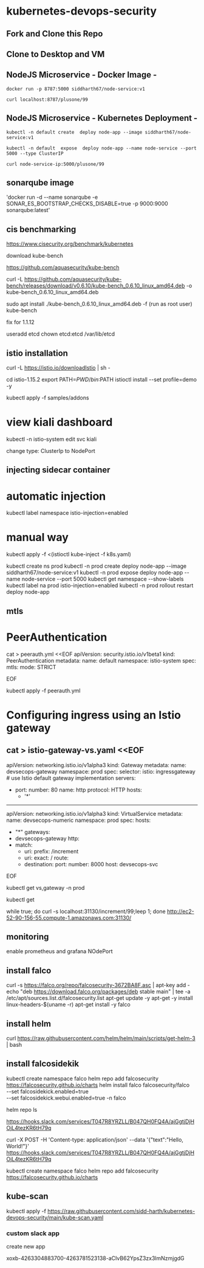 # kubernetes-devops-security

## Fork and Clone this Repo

## Clone to Desktop and VM

## NodeJS Microservice - Docker Image -
`docker run -p 8787:5000 siddharth67/node-service:v1`

`curl localhost:8787/plusone/99`
 
## NodeJS Microservice - Kubernetes Deployment -
`kubectl -n default create  deploy node-app --image siddharth67/node-service:v1`

`kubectl -n default  expose  deploy node-app --name node-service --port 5000 --type ClusterIP`

`curl node-service-ip:5000/plusone/99`

## sonarqube image 

'docker run -d --name sonarqube -e SONAR_ES_BOOTSTRAP_CHECKS_DISABLE=true -p 9000:9000 sonarqube:latest'

## cis benchmarking

https://www.cisecurity.org/benchmark/kubernetes


download kube-bench


https://github.com/aquasecurity/kube-bench


curl -L https://github.com/aquasecurity/kube-bench/releases/download/v0.6.10/kube-bench_0.6.10_linux_amd64.deb -o kube-bench_0.6.10_linux_amd64.deb

sudo apt install ./kube-bench_0.6.10_linux_amd64.deb -f
(run as root user)
 kube-bench

fix for 1.1.12

useradd etcd
chown etcd:etcd /var/lib/etcd


## istio installation

curl -L https://istio.io/downloadIstio | sh -

cd istio-1.15.2
export PATH=$PWD/bin:$PATH
istioctl install --set profile=demo -y

kubectl apply -f samples/addons


# view kiali dashboard 
  kubectl -n istio-system edit svc kiali

  change type: ClusterIp to NodePort

## injecting sidecar container 

# automatic injection 
kubectl label namespace <name> istio-injection=enabled

# manual way 
kubectl apply -f <(istioctl kube-inject -f k8s.yaml)

kubectl create ns prod
kubectl -n prod create deploy node-app --image siddharth67/node-service:v1
kubectl -n prod expose deploy node-app --name node-service --port 5000
kubectl get namespace --show-labels
kubectl label na prod istio-injection=enabled
kubectl -n prod rollout restart deploy node-app

## mtls
 # PeerAuthentication
 cat > peerauth.yml <<EOF
apiVersion: security.istio.io/v1beta1
kind: PeerAuthentication
metadata:
  name: default
  namespace: istio-system
spec:
  mtls:
    mode: STRICT

EOF

kubectl apply -f peerauth.yml

 # Configuring ingress using an Istio gateway

 cat > istio-gateway-vs.yaml <<EOF
 ---
apiVersion: networking.istio.io/v1alpha3
kind: Gateway
metadata:
  name: devsecops-gateway
  namespace: prod
spec:
  selector:
    istio: ingressgateway # use Istio default gateway implementation
  servers:
  - port:
      number: 80
      name: http
      protocol: HTTP
    hosts:
    - '*'
---
apiVersion: networking.istio.io/v1alpha3
kind: VirtualService
metadata:
  name: devsecops-numeric
  namespace: prod
spec:
  hosts:
  - "*"
  gateways:
  - devsecops-gateway
  http:
  - match:
    - uri:
        prefix: /increment
    - uri:
        exact: /
    route:
    - destination:
        port:
          number: 8000
        host: devsecops-svc

EOF


kubectl get vs,gateway -n prod

kubectl get 

 while true; do curl -s localhost:31130/increment/99;leep 1; done
http://ec2-52-90-156-55.compute-1.amazonaws.com:31130/

## monitoring 

enable prometheus and grafana NOdePort

## install falco
curl -s https://falco.org/repo/falcosecurity-3672BA8F.asc | apt-key add -
echo "deb https://download.falco.org/packages/deb stable main" | tee -a /etc/apt/sources.list.d/falcosecurity.list
apt-get update -y
apt-get -y install linux-headers-$(uname -r)
apt-get install -y falco


## install helm

curl https://raw.githubusercontent.com/helm/helm/main/scripts/get-helm-3 | bash

## install falcosidekik

kubectl create namespace falco
helm repo add falcosecurity https://falcosecurity.github.io/charts
helm install falco falcosecurity/falco \
--set falcosidekick.enabled=true \
--set falcosidekick.webui.enabled=true -n falco

helm repo ls

https://hooks.slack.com/services/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

curl -X POST -H 'Content-type: application/json' --data '{"text":"Hello, World!"}' https://hooks.slack.com/services/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


kubectl create namespace falco
helm repo add falcosecurity https://falcosecurity.github.io/charts



## kube-scan 

kubectl apply -f https://raw.githubusercontent.com/sidd-harth/kubernetes-devops-security/main/kube-scan.yaml



### custom slack app    


create new app

xoxb-4263304883700-4263781523138-aCIvB62YpsZ3zx3lmNzmjgdG